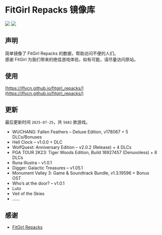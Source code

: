 ﻿# FitGirl Repacks 镜像库
![](https://img.shields.io/badge/ci-passing-brightgreen.svg?logo=github)
![](https://img.shields.io/badge/license-MIT-brightgreen.svg)

## 声明
简单镜像了 FitGirl Repacks 的数据，帮助访问不便的人们。  
感谢 FitGirl 为我们带来的绝佳游戏体验，如有可能，请尽量访问原站。

## 使用
[https://iflycn.github.io/fitgirl_repacks/](https://iflycn.github.io/fitgirl_repacks/)

## 更新
最后更新时间 `2025-07-25`，共 `5682` 款游戏。
- WUCHANG: Fallen Feathers – Deluxe Edition, v178067 + 5 DLCs/Bonuses
- Hell Clock – v1.0.0 + DLC
- WolfQuest: Anniversary Edition – v2.0.2 (Release) + 4 DLCs
- PGA TOUR 2K23: Tiger Woods Edition, Build 18927457 (Denuvoless) + 8 DLCs
- Runa Illustra – v1.0.1
- Digger: Galactic Treasures – v1.05.1
- Monument Valley 3: Game & Soundtrack Bundle, v1.3.19596 + Bonus OST
- Who’s at the door? – v1.0.1
- Luto
- Veil of the Skies
- ……

## 感谢
- [FitGirl Repacks](https://fitgirl-repacks.site/)
